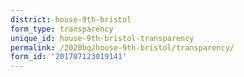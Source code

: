 ```yaml
---
district: house-9th-bristol
form_type: transparency
unique_id: house-9th-bristol-transparency
permalink: /2020bq/house-9th-bristol/transparency/
form_id: '201707123019141'
---
```

